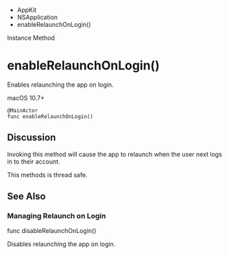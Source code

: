 

- AppKit
- NSApplication
-  enableRelaunchOnLogin() 

Instance Method

# enableRelaunchOnLogin()

Enables relaunching the app on login.

macOS 10.7+

``` source
@MainActor
func enableRelaunchOnLogin()
```

## Discussion

Invoking this method will cause the app to relaunch when the user next logs in to their account.

This methods is thread safe.

## See Also

### Managing Relaunch on Login

func disableRelaunchOnLogin()

Disables relaunching the app on login.

